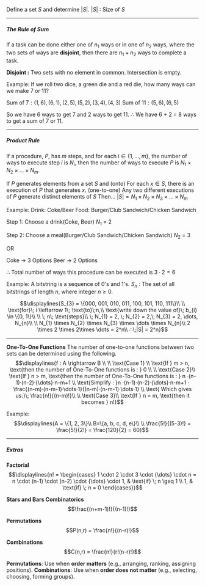 Define a set $S$ and determine $|S|$.
	$|S|$ : Size of $S$


---
##### The Rule of Sum
If a task can be done either one of $n_1$ ways or in one of $n_2$ ways, where the two sets of ways are **disjoint**, then there are $n_1 + n_2$ ways to complete a task.

**Disjoint :** Two sets with no element in common. Intersection is empty.

Example:
If we roll two dice, a green die and a red die, how many ways can we make 7 or 11?

Sum of $7 : (1, 6), (6, 1), (2, 5), (5, 2), (3, 4), (4, 3)$ 
Sum of $11 : (5, 6), (6, 5)$

So we have 6 ways to get 7 and 2 ways to get 11. 
∴ We have 6 + 2 = 8 ways to get a sum of 7 or 11.


---
##### Product Rule
If a procedure, $P$, has $m$ steps, and for each $\text{i} \in \{1, \dots, m\}$, the number of ways to execute step $i$ is $N_{i}$, then the number of ways to execute $P$ is $N_1 \times N_{2} \times \dots \times N_{m}$.

If $P$ generates elements from a set $S$ and
	(onto) For each $x \in S$, there is an execution of $P$ that generates $x$.
	(one-to-one) Any two different executions of $P$ generate distinct elements of $S$
Then...
	$|S| = N_{1} \times N_{2} \times N_{3} \times \dots \times N_{m}$ 

Example:
Drink: Coke/Beer
Food: Burger/Club Sandwich/Chicken Sandwich

Step 1: Choose a drink(Coke, Beer)
	$N_{1}$ = 2

Step 2: Choose a meal(Burger/Club Sandwich/Chicken Sandwich)
	$N_{2}$ = 3

OR

Coke -> 3 Options
Beer -> 2 Options

∴ Total number of ways this procedure can be executed is 
	$3 · 2 = 6$

Example:
A bitstring is a sequence of $0$'s and $1$'s.
$S_{n}$ : The set of all bitstrings of length $n$, where integer $n \geq 0$.

$$\displaylines{S_{3} = \{000, 001, 010, 011, 100, 101, 110, 111\}\\ \\
\text{for}\; i \leftarrow 1\; \text{to}\;n,\\
\text{write down the value of}\; b_{i} \in \{0, 1\}\\ \\
\; n\; \text{steps}\\
\; N_{1} = 2, \; N_{2} = 2,\; N_{3} = 2, \dots, N_{n}\\ \\
N_{1} \times N_{2} \times N_{3} \times \dots \times N_{n}\\
2 \times 2 \times 2\times \dots = 2^n\\
∴\;|S| = 2^n}$$


---
**One-To-One Functions**
The number of one-to-one functions between two sets can be determined using the following.
$$\displaylines{f : A \rightarrow B \\ \\
\text{Case 1} \\
\text{If } m > n, \text{then the number of One-To-One functions is : } 0
\\ \\
\text{Case 2}\\
\text{If } n > m, \text{then the number of One-To-One functions is : }
n ·(n-1)·(n-2)·{\dots}·n-m+1 \\
\text{Simplify : }n ·(n-1)·(n-2)·{\dots}·n-m+1 · \frac{(n-m)·(n-m-1)·\dots·1}{(n-m)·(n-m-1)·\dots·1} \\
\text{ Which gives us:}\; \frac{n!}{(n-m)!}\\ \\
\text{Case 3}\\
\text{If } n = m, \text{then it becomes } n!}$$

Example: $$\displaylines{A = \{1, 2, 3\}\\
B=\{a, b, c, d, e\}\\ \\
\frac{5!}{(5-3)!} = \frac{5!}{2!} = \frac{120}{2} = 60}$$

---
##### Extras

**Factorial**
$$\displaylines{n! = \begin{cases} 1 \cdot 2 \cdot 3 \cdot {\dots} \cdot n = n \cdot (n-1) \cdot (n-2) \cdot {\dots} \cdot 1, & \text{if} \; n \geq 1 \\ 1, & \text{if} \; n = 0 \end{cases}}$$

**Stars and Bars Combinatorics**
$$\frac{(n+m-1)!}{(n-1)!}$$

**Permutations**
$$P(n,r) = \frac{n!}{(n-r)!}$$

**Combinations**
$$C(n,r) = \frac{n!}{r!(n-r)!}$$


**Permutations**: Use when **order matters** (e.g., arranging, ranking, assigning positions).
**Combinations**: Use when **order does not matter** (e.g., selecting, choosing, forming groups).